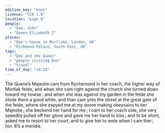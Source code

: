 ```yaml
---
edition_key: "book"
license: "CC0 1.0"
location: "page 8"
people:
  - "Dee, John"
  - "Queen Elizabeth I"
places:
  - "Dee's house in Mortlake, London, GB"
  - "Richmond Palace, South East, GB"
tags:
  - "Dee and the Queen"
  - "people visiting Dee"
  - "travel"
time_of_day: "18:15"
---
```

The Quene’s Majestie cam from
Rychemond in her coach, the higher way of Mortlak felde, and
whan she cam right against the church she turned down toward
my howse : and when she was against my garden in the felde she
stode there a good while, and than cam ynto the street at the
great gate of the felde, where she espyed me at my doore making
obeysains to her Majestie ; she beckend her hand for me ; I cam
to her coach side, she very speedily pulled off her glove and gave
me her hand to kiss ; and to be short, asked me to resort to her
court, and to give her to wete when I cam ther ; hor. 6¼ a meridie.
